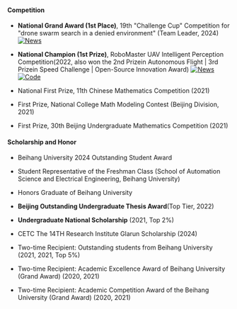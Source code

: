 #### Competition

- ​<strong>​National Grand Award​ (1st Place)</strong>, 19th "Challenge Cup" Competition for "drone swarm search in a denied environment" (Team Leader, 2024) [![News](https://img.shields.io/badge/News-FFA500)](https://news.buaa.edu.cn/info/1002/64028.htm)


- ​<strong>​National Champion​​ (1st Prize)</strong>, RoboMaster UAV Intelligent Perception Competition(2022, also won the 2nd Prizein Autonomous Flight | 3rd Prizein Speed Challenge | Open-Source Innovation Award) [![News](https://img.shields.io/badge/News-FFA500)](https://news.buaa.edu.cn/info/1002/57482.htm)  [![Code](https://img.shields.io/badge/Code-blue)](https://github.com/RflyBUAA/zzfly-2022-real-share)

- ​​National First Prize​​, 11th Chinese Mathematics Competition (2021)

- ​​First Prize​​, National College Math Modeling Contest (Beijing Division, 2021)

- ​​First Prize​​, 30th Beijing Undergraduate Mathematics Competition (2021)

#### Scholarship and Honor

- Beihang University 2024 Outstanding Student Award

- Student Representative of the Freshman Class (School of Automation Science and Electrical Engineering, Beihang University)

- Honors Graduate of Beihang University

- <strong>Beijing Outstanding Undergraduate Thesis Award​</strong>​ (Top Tier, 2022)

- <strong>​Undergraduate ​National Scholarship</strong>​​ (2021, Top 2%)

- ​​CETC The 14TH Research Institute Glarun Scholarship (2024)

- Two-time Recipient: Outstanding students from Beihang University (2021, 2021, Top 5%)

- Two-time Recipient: Academic Excellence Award of Beihang University (Grand Award) (2020, 2021)

- Two-time Recipient: Academic Competition Award of the Beihang University (Grand Award) (2020, 2021)